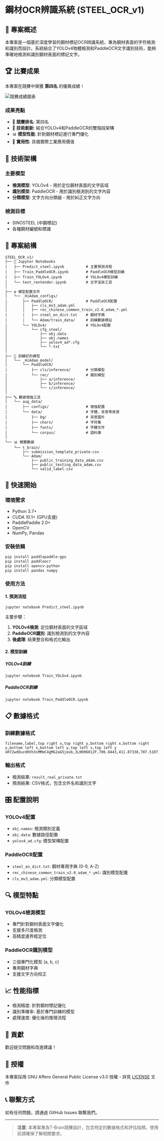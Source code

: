 # 鋼材OCR辨識系統 (STEEL_OCR_v1)

## 🎯 專案概述

本專案是一個基於深度學習的鋼材標記OCR辨識系統，專為鋼材表面的字符檢測和識別而設計。系統結合了YOLOv4物體檢測和PaddleOCR文字識別技術，能夠準確地檢測和識別鋼材表面的標記文字。

## 🏆 比賽成果

本專案在競賽中榮獲 **第四名** 的優異成績！

![競賽成績圖表](t_brain/graph.png)

### 成果亮點
- 🥇 **競賽排名**: 第四名
- 🎯 **技術創新**: 結合YOLOv4和PaddleOCR的雙階段架構
- 📊 **模型性能**: 針對鋼材標記進行專門優化
- 🔧 **實用性**: 具備實際工業應用價值

## 🔧 技術架構

### 主要模型
- **檢測模型**: YOLOv4 - 用於定位鋼材表面的文字區域
- **識別模型**: PaddleOCR - 用於識別檢測到的文字內容
- **分類模型**: 文字方向分類器 - 用於糾正文字方向

### 檢測目標
- SINOSTEEL (中鋼標記)
- 各種鋼材編號和標識

## 📁 專案結構

```
STEEL_OCR_v1/
├── 📓 Jupyter Notebooks
│   ├── Predict_steel.ipynb          # 主要預測流程
│   ├── Train_PaddleOCR.ipynb        # PaddleOCR模型訓練
│   ├── Train_YOLOv4.ipynb           # YOLOv4模型訓練
│   └── text_rentender.ipynb         # 文字渲染工具
│
├── ⚙️ 模型配置文件
│   └── _HiAdam_configs/
│       ├── PaddleOCR/               # PaddleOCR配置
│       │   ├── cls_mv3_adam.yml
│       │   ├── rec_chinese_common_train_v2.0_adam_*.yml
│       │   ├── steel_en_dict.txt    # 鋼材字典
│       │   └── Adam/train_data/     # 訓練數據標註
│       └── YOLOv4/                  # YOLOv4配置
│           └── cfg_steel/
│               ├── obj.data
│               ├── obj.names
│               ├── yolov4_ad*.cfg
│               └── *.txt
│
├── 🤖 訓練好的模型
│   └── _HiAdam_model/
│       └── PaddleOCR/
│           ├── cls/inference/       # 分類模型
│           └── rec/                 # 識別模型
│               ├── a/inference/
│               ├── b/inference/
│               └── c/inference/
│
├── 🔤 數據增強工具
│   └── aug_data/
│       ├── configs/                 # 增強配置
│       └── data/                    # 字體、背景等資源
│           ├── bg/                  # 背景圖片
│           ├── chars/               # 字符集
│           ├── fonts/               # 字體文件
│           └── corpus/              # 語料庫
│
└── 📊 競賽數據
    └── t_brain/
        ├── submission_template_private.csv
        └── Adam/
            ├── public_training_data_adam.csv
            ├── public_testing_data_adam.csv
            └── valid_label.csv
```

## 🚀 快速開始

### 環境需求
- Python 3.7+
- CUDA 10.1+ (GPU支援)
- PaddlePaddle 2.0+
- OpenCV
- NumPy, Pandas

### 安裝依賴
```bash
pip install paddlepaddle-gpu
pip install paddleocr
pip install opencv-python
pip install pandas numpy
```

### 使用方法

#### 1. 預測流程
```bash
jupyter notebook Predict_steel.ipynb
```

主要步驟：
1. **YOLOv4檢測**: 定位鋼材表面的文字區域
2. **PaddleOCR識別**: 識別檢測到的文字內容
3. **後處理**: 結果整合和格式化輸出

#### 2. 模型訓練

##### YOLOv4訓練
```bash
jupyter notebook Train_YOLOv4.ipynb
```

##### PaddleOCR訓練
```bash
jupyter notebook Train_PaddleOCR.ipynb
```

## 📋 數據格式

### 訓練數據格式
```csv
filename,label,top right x,top right y,bottom right x,bottom right y,bottom left x,bottom left y,top left x,top left y
oR72wdOuzdHVh3sMMmC4gMG2aG5jeub,3LN996012F,706.8443,411.87338,707.5107,455.8296,371.28748,462.13885,370.62106,418.18262
```

### 輸出格式
- 檢測結果: `result_real_private.txt`
- 預測結果: CSV格式，包含文件名和識別文字

## 🎛️ 配置說明

### YOLOv4配置
- `obj.names`: 檢測類別定義
- `obj.data`: 數據路徑配置
- `yolov4_ad.cfg`: 模型架構配置

### PaddleOCR配置
- `steel_en_dict.txt`: 鋼材專用字典 (0-9, A-Z)
- `rec_chinese_common_train_v2.0_adam_*.yml`: 識別模型配置
- `cls_mv3_adam.yml`: 分類模型配置

## 🔍 模型特點

### YOLOv4檢測模型
- 專門針對鋼材表面文字優化
- 支援多尺度檢測
- 高精度邊界框定位

### PaddleOCR識別模型
- 三個專門化模型 (a, b, c)
- 專用鋼材字典
- 支援文字方向校正

## 📈 性能指標

- 檢測精度: 針對鋼材標記優化
- 識別準確率: 基於專門訓練的模型
- 處理速度: 優化後的推理流程

## 🤝 貢獻

歡迎提交問題和改進建議！

## 📄 授權

本專案採用 GNU Affero General Public License v3.0 授權 - 詳見 [LICENSE](LICENSE) 文件

## 📞 聯繫方式

如有任何問題，請通過 GitHub Issues 聯繫我們。

---

> **注意**: 本專案專為T-Brain競賽設計，包含特定的數據格式和評估指標。使用前請確保了解相關要求。